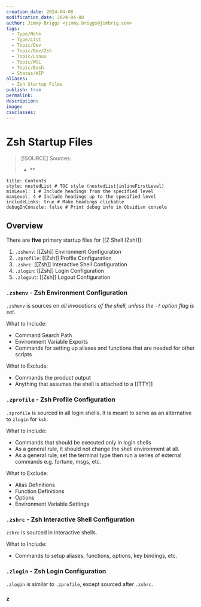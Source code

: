 ```yaml
---
creation_date: 2024-04-08
modification_date: 2024-04-08
author: Jimmy Briggs <jimmy.briggs@jimbrig.com>
tags:
  - Type/Note
  - Type/List
  - Topic/Dev
  - Topic/Dev/Zsh
  - Topic/Linux
  - Topic/WSL
  - Topic/Bash
  - Status/WIP
aliases:
  - Zsh Startup Files
publish: true
permalink: 
description: 
image: 
cssclasses:
---
```


# Zsh Startup Files

> [!SOURCE] Sources:
> - **

```table-of-contents
title: Contents 
style: nestedList # TOC style (nestedList|inlineFirstLevel)
minLevel: 1 # Include headings from the specified level
maxLevel: 4 # Include headings up to the specified level
includeLinks: true # Make headings clickable
debugInConsole: false # Print debug info in Obsidian console
```

## Overview

There are **five** primary startup files for [[Z Shell (Zsh)]]:

1. `.zshenv`: [[Zsh]] Environment Configuration
2. `.zprofile`: [[Zsh]] Profile Configuration
3. `.zshrc`: [[Zsh]] Interactive Shell Configuration
4. `.zlogin`: [[Zsh]] Login Configuration
5. `.zlogout`: [[Zsh]] Logout Configuration

### `.zshenv` - Zsh Environment Configuration

`.zshenv` is sources on *all invocations of the shell, unless the `-f` option flag is set.*

What to Include:

- Command Search Path
- Environment Variable Exports
- Commands for setting up aliases and functions that are needed for other scripts

What to Exclude:

- Commands the product output
- Anything that assumes the shell is attached to a [[TTY]]

### `.zprofile` - Zsh Profile Configuration

`.zprofile` is sourced in all login shells. It is meant to serve as an alternative to `zlogin` for `ksh`.

What to Include:

- Commands that should be executed only in login shells
- As a general rule, it should not change the shell environment at all.
- As a general rule, set the terminal type then run a series of external commands e.g. fortune, msgs, etc.

What to Exclude:

- Alias Definitions
- Function Definitions
- Options
- Environment Variable Settings

### `.zshrc` - Zsh Interactive Shell Configuration

`zshrc` is sourced in interactive shells.

What to Include:

- Commands to setup aliases, functions, options, key bindings, etc.

### `.zlogin` - Zsh Login Configuration

`.zlogin` is similar to `.zprofile`, except sourced after `.zshrc`.

### `z`